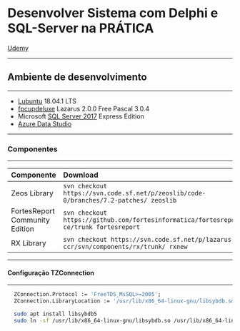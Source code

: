# Desenvolver Sistema com Delphi e SQL-Server na PRÁTICA

[Udemy](https://www.udemy.com/desenvolver-sistema-com-delphi-e-sql-server-na-pratica/)  

---
## Ambiente de desenvolvimento 
---

+ [Lubuntu](https://lubuntu.me/) 18.04.1 LTS
+ [fpcupdeluxe](https://github.com/LongDirtyAnimAlf/fpcupdeluxe) Lazarus 2.0.0 Free Pascal 3.0.4
+ Microsoft [SQL Server 2017](https://docs.microsoft.com/pt-br/sql/linux/quickstart-install-connect-ubuntu?view=sql-server-linux-2017) Express Edition
+ [Azure Data Studio](https://docs.microsoft.com/pt-br/sql/azure-data-studio/download?view=sql-server-linux-2017)  

---
### Componentes
---

| Componente                     | Download                                                                               |
| :----------------------------- | :------------------------------------------------------------------------------------- |
| Zeos Library                   | `svn checkout https://svn.code.sf.net/p/zeoslib/code-0/branches/7.2-patches/ zeoslib`  |
| FortesReport Community Edition | `svn checkout https://github.com/fortesinformatica/fortesreport-ce/trunk fortesreport` |
| RX Library                     | `svn checkout https://svn.code.sf.net/p/lazarus-ccr/svn/components/rx/trunk/ rxnew`    |

---
#### Configuração TZConnection
---

```pascal
  ZConnection.Protocol := 'FreeTDS_MsSQL>=2005';
  ZConnection.LibraryLocation := '/usr/lib/x86_64-linux-gnu/libsybdb.so';
```

```bash
  sudo apt install libsybdb5
  sudo ln -sf /usr/lib/x86_64-linux-gnu/libsybdb.so /usr/lib/x86_64-linux-gnu/dblib.so
```